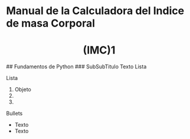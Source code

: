 
# Manual de la Calculadora del Indice de masa Corporal 
<center> <h1>(IMC)1</h1> </center>
## Fundamentos de Python  
### SubSubTitulo
  Texto
  Lista
  
  Lista
  1. Objeto
  2.
  3.

  Bullets
  - Texto
  - Texto
